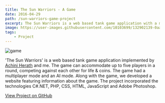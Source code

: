 ```yaml
---
title: The Sun Warriors - A Game
date: 2016-04-29
path: /sun-warriors-game-project
excerpt: The Sun Warriors is a web based tank game application with a multiplayer mode and an AI mode.
image: https://user-images.githubusercontent.com/10103699/132902139-0aa4969c-4d25-4de0-a800-c46866ae9609.png
tags: 
    - Project
---
```

![game](https://user-images.githubusercontent.com/10103699/132902139-0aa4969c-4d25-4de0-a800-c46866ae9609.png)

'The Sun Warriors' is a web based tank game application implemented by [Achini Herath](https://lk.linkedin.com/in/achiniherath) and me. The game can 
accommodate up to five players in a round, competing against each other for life & coins. The game had a 
multiplayer mode and an AI mode. Along with the game, we developed a website featuring information about the game. 
The project incorporated the technologies C#.NET, PHP, CSS, HTML, JavaScript and Adobe Photoshop.

[View Project on GitHub](https://github.com/MalshaL/sun-warriors-game)
